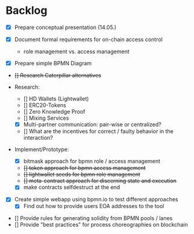 # Backlog
- [x] Prepare conceptual presentation (14.05.)

- [x] Document formal requirements for on-chain access control
	- role management vs. access management

- [x] Prepare simple BPMN Diagram

- ~~[] Research Caterpillar alternatives~~

- Research:
	- [] HD Wallets (Lightwallet)
	- [] ERC20-Tokens
	- [] Zero Knowledge Proof
	- [] Mixing Services
	- [x] Multi-partner communication: pair-wise or centralized?
	- [] What are the incentives for correct / faulty behavior in the interaction?

- Implement/Prototype:
	- [x] bitmask approach for bpmn role / access management
	- ~~[] token approach for bpmn access management~~
	- ~~[] lightwallet seeds for bpmn role management~~
	- ~~[] meta-contract approach for discerning state and execution~~
	- [x] make contracts selfdestruct at the end

- [x] Create simple webapp using bpmn.io to test different approaches
	- [x] Find out how to provide users EOA addresses to the tool

- [] Provide rules for generating solidity from BPMN pools / lanes
- [] Provide "best practices" for process choreographies on blockchain
